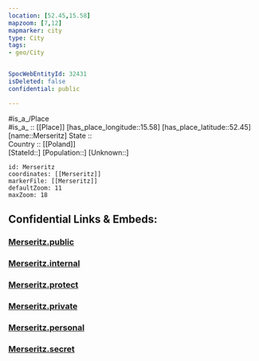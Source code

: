 ```yaml
---
location: [52.45,15.58] 
mapzoom: [7,12] 
mapmarker: city 
type: City
tags:
- geo/City


SpocWebEntityId: 32431
isDeleted: false
confidential: public

---
```

#is_a_/Place  
#is_a_ :: [[Place]] 
[has_place_longitude::15.58] 
[has_place_latitude::52.45] 
[name::Merseritz] 
State ::  
Country :: [[Poland]]  
[StateId::] 
[Population::] 
[Unknown::] 


```leaflet
id: Merseritz
coordinates: [[Merseritz]] 
markerFile: [[Merseritz]] 
defaultZoom: 11 
maxZoom: 18
```


## Confidential Links & Embeds: 

### [Merseritz.public](/_public/\Earth\Continent\Europe\Europe~East\Poland\Provinces~Poland\Lubusz\CityMerseritz.public.md) 

### [Merseritz.internal](/_internal/\Earth\Continent\Europe\Europe~East\Poland\Provinces~Poland\Lubusz\CityMerseritz.internal.md) 

### [Merseritz.protect](/_protect/\Earth\Continent\Europe\Europe~East\Poland\Provinces~Poland\Lubusz\CityMerseritz.protect.md) 

### [Merseritz.private](/_private/\Earth\Continent\Europe\Europe~East\Poland\Provinces~Poland\Lubusz\CityMerseritz.private.md) 

### [Merseritz.personal](/_personal/\Earth\Continent\Europe\Europe~East\Poland\Provinces~Poland\Lubusz\CityMerseritz.personal.md) 

### [Merseritz.secret](/_secret/\Earth\Continent\Europe\Europe~East\Poland\Provinces~Poland\Lubusz\CityMerseritz.secret.md)

